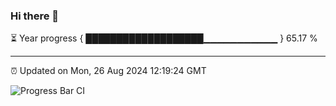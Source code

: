 ### Hi there 👋

⏳ Year progress { ███████████████████▁▁▁▁▁▁▁▁▁▁▁ } 65.17 %

---

⏰ Updated on Mon, 26 Aug 2024 12:19:24 GMT

![Progress Bar CI](https://github.com/code-lakshay/GitHub-Actions-Demo/workflows/Progress%20Bar%20CI/badge.svg)

